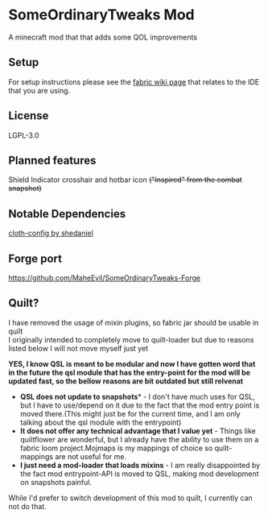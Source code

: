 # SomeOrdinaryTweaks Mod
A minecraft mod that that adds some QOL improvements

## Setup

For setup instructions please see the [fabric wiki page](https://fabricmc.net/wiki/tutorial:setup) that relates to the IDE that you are using.

## License

LGPL-3.0

## Planned features
Shield Indicator crosshair and hotbar icon ~~("Inspired" from the combat snapshot)~~   

## Notable Dependencies 
[cloth-config by shedaniel](https://github.com/shedaniel/cloth-config)   


## Forge port
https://github.com/MaheEvil/SomeOrdinaryTweaks-Forge

## Quilt?
I have removed the usage of mixin plugins, so fabric jar should be usable in quilt   
I originally intended to completely move to quilt-loader but due to reasons listed below I will not move myself just yet   
   
**YES, I know QSL is meant to be modular and now I have gotten word that in the future the qsl module that has the entry-point for the mod will be updated fast, so the bellow reasons are bit outdated but still relvenat**   
- **QSL does not update to snapshots**\* - I don't have much uses for QSL, but I have to use/depend on it due to the fact that the mod entry point is moved there.(This might just be for the current time, and I am only talking about the qsl module with the entrypoint)
- **It does not offer any technical advantage that I value yet** - Things like quiltflower are wonderful, but I already have the ability to use them on a fabric loom project.Mojmaps is my mappings of choice so quilt-mappings are not useful for me.
- **I just need a mod-loader that loads mixins** - I am really disappointed by the fact mod entrypoint-API is moved to QSL, making mod development on snapshots painful.
   
While I'd prefer to switch development of this mod to quilt, I currently can not do that.
